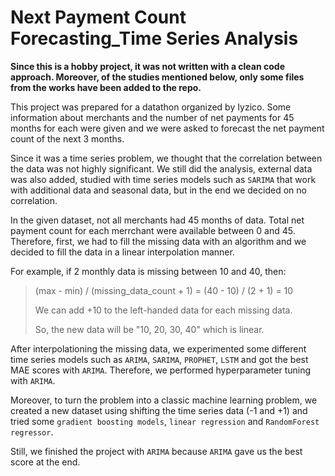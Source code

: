 # Next Payment Count Forecasting_Time Series Analysis

**Since this is a hobby project, it was not written with a clean code approach. Moreover, of the studies mentioned below, only some files from the works have been added to the repo.**

This project was prepared for a datathon organized by Iyzico. Some information about merchants and the number of net payments for 45 months for each were given and we were asked to forecast the net payment count of the next 3 months.

Since it was a time series problem, we thought that the correlation between the data was not highly significant. We still did the analysis, external data was also added, studied with time series models such as `SARIMA` that work with additional data and seasonal data, but in the end we decided on no correlation.

In the given dataset, not all merchants had 45 months of data. Total net payment count for each merrchant were available between 0 and 45. Therefore, first, we had to fill the missing data with an algorithm and we decided to fill the data in a linear interpolation manner.

For example, if 2 monthly data is missing between 10 and 40, then:

> (max - min) / (missing_data_count + 1) = (40 - 10) / (2 + 1) = 10
>
> We can add +10 to the left-handed data for each missing data. 
> 
> So, the new data will be "10, 20, 30, 40" which is linear.

After interpolationing the missing data, we experimented some different time series models such as `ARIMA`, `SARIMA`, `PROPHET`, `LSTM` and got the best MAE scores with `ARIMA`. Therefore, we performed hyperparameter tuning with `ARIMA`.

Moreover, to turn the problem into a classic machine learning problem, we created a new dataset using shifting the time series data (-1 and +1) and tried some `gradient boosting models`, `linear regression` and `RandomForest regressor`. 

Still, we finished the project with `ARIMA` because `ARIMA` gave us the best score at the end.
